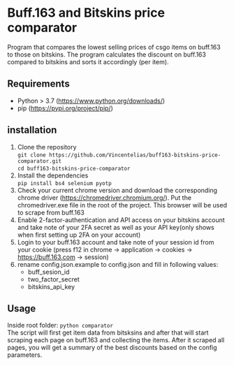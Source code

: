 # Buff.163 and Bitskins price comparator
Program that compares the lowest selling prices of csgo items on buff.163 to those on bitskins. The program calculates the discount on buff.163 compared to bitskins and sorts it accordingly (per item). 

## Requirements
- Python > 3.7 (https://www.python.org/downloads/)
- pip (https://pypi.org/project/pip/)
## installation

1. Clone the repository  
`git clone https://github.com/Vincentelias/buff163-bitskins-price-comparator.git`  
`cd buff163-bitskins-price-comparator`
2. Install the dependencies  
`pip install bs4 selenium pyotp`
3. Check your current chrome version and download the corresponding chrome driver (https://chromedriver.chromium.org/). Put the chromedriver.exe file in the root of the project. This browser will be used to scrape from buff.163
4. Enable 2-factor-authentication and API access on your bitskins account and take note of your 2FA secret as well as your API key(only shows when first setting up 2FA on your account)
5. Login to your buff.163 account and take note of your session id from your cookie (press f12 in chrome -> application -> cookies -> https://buff.163.com -> session)
6. rename config.json.example to config.json and fill in following values:
    - buff_sesion_id
    - two_factor_secret
    - bitskins_api_key

## Usage
Inside root folder: `python comparator`  
The script will first get item data from bitsksins and after that will start scraping each page on buff.163 and collecting the items. After it scraped all pages, you will get a summary of the best discounts based on the config parameters.